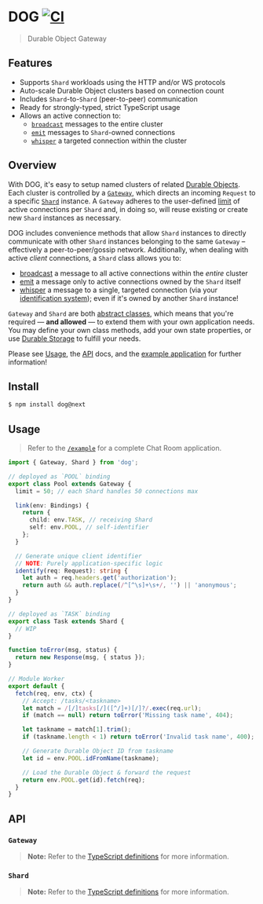 # DOG [![CI](https://github.com/lukeed/dog/actions/workflows/ci.yml/badge.svg?branch=master)](https://github.com/lukeed/dog/actions/workflows/ci.yml)

> Durable Object Gateway

## Features

* Supports `Shard` workloads using the HTTP and/or WS protocols
* Auto-scale Durable Object clusters based on connection count
* Includes `Shard`-to-`Shard` (peer-to-peer) communication
* Ready for strongly-typed, strict TypeScript usage
* Allows an active connection to:
    * [`broadcast`](#todo) messages to the entire cluster
    * [`emit`](#todo) messages to `Shard`-owned connections
    * [`whisper`](#todo) a targeted connection within the cluster

## Overview

With DOG, it's easy to setup named clusters of related [Durable Objects](#TODO). Each cluster is controlled by a [`Gateway`](#TODO), which directs an incoming `Request` to a specific [`Shard`](#TODO) instance. A `Gateway` adheres to the user-defined [limit](#todo) of active connections per `Shard` and, in doing so, will reuse existing or create new `Shard` instances as necessary.

DOG includes convenience methods that allow `Shard` instances to directly communicate with other `Shard` instances belonging to the same `Gateway` – effectively a peer-to-peer/gossip network. Additionally, when dealing with active _client_ connections, a `Shard` class allows you to:

* [broadcast](#todo) a message to all active connections within the _entire_ cluster
* [emit](#todo) a message only to active connections owned by the `Shard` itself
* [whisper](#todo) a message to a single, targeted connection (via your [identification system](#todo)); even if it's owned by another `Shard` instance!

`Gateway` and `Shard` are both [abstract classes](https://www.typescriptlang.org/docs/handbook/classes.html#abstract-classes), which means that you're required — **and allowed** — to extend them with your own application needs. You may define your own class methods, add your own state properties, or use [Durable Storage](#TODO) to fulfill your needs.

Please see [Usage](#usage), the [API](#api) docs, and the [example application](/example/worker) for further information!


## Install

```sh
$ npm install dog@next
```


## Usage

> Refer to the [`/example`](/example) for a complete Chat Room application.

```ts
import { Gateway, Shard } from 'dog';

// deployed as `POOL` binding
export class Pool extends Gateway {
  limit = 50; // each Shard handles 50 connections max

  link(env: Bindings) {
    return {
      child: env.TASK, // receiving Shard
      self: env.POOL, // self-identifier
    };
  }

  // Generate unique client identifier
  // NOTE: Purely application-specific logic
  identify(req: Request): string {
    let auth = req.headers.get('authorization');
    return auth && auth.replace(/^[^\s]+\s+/, '') || 'anonymous';
  }
}

// deployed as `TASK` binding
export class Task extends Shard {
  // WIP
}

function toError(msg, status) {
  return new Response(msg, { status });
}

// Module Worker
export default {
  fetch(req, env, ctx) {
    // Accept: /tasks/<taskname>
    let match = /[/]tasks[/]([^/]+)[/]?/.exec(req.url);
    if (match == null) return toError('Missing task name', 404);

    let taskname = match[1].trim();
    if (taskname.length < 1) return toError('Invalid task name', 400);

    // Generate Durable Object ID from taskname
    let id = env.POOL.idFromName(taskname);

    // Load the Durable Object & forward the request
    return env.POOL.get(id).fetch(req);
  }
}
```

## API

### `Gateway`

> **Note:** Refer to the [TypeScript definitions](/index.d.ts#L69) for more information.

### `Shard`

> **Note:** Refer to the [TypeScript definitions](/index.d.ts#33) for more information.
